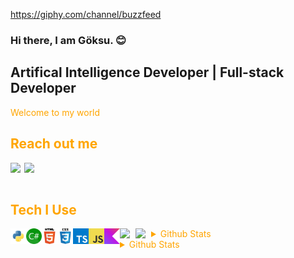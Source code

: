 https://giphy.com/channel/buzzfeed

### Hi there, I am Göksu. :blush:

## Artifical Intelligence Developer | Full-stack Developer

<font color ="orange" > Welcome to my world 

## Reach out me

[<img width="22" src="https://unpkg.com/simple-icons@v7/icons/linkedin.svg" align="left" />][linkedin]
[<img width="22" src="https://unpkg.com/simple-icons@v7/icons/youtube.svg" align="left" />][youtube]
<br />
<br />

## Tech I Use

<img src="https://raw.githubusercontent.com/github/explore/80688e429a7d4ef2fca1e82350fe8e3517d3494d/topics/python/python.png" width="25" high="25" align="left" >

<img src="https://raw.githubusercontent.com/github/explore/80688e429a7d4ef2fca1e82350fe8e3517d3494d/topics/csharp/csharp.png" width="25" high="25" align="left" >

<img src="https://raw.githubusercontent.com/github/explore/80688e429a7d4ef2fca1e82350fe8e3517d3494d/topics/html/html.png" width="25" high="25" align="left" >

<img src="https://raw.githubusercontent.com/github/explore/80688e429a7d4ef2fca1e82350fe8e3517d3494d/topics/css/css.png" width="25" high="25" align="left" >

<img src="https://raw.githubusercontent.com/github/explore/80688e429a7d4ef2fca1e82350fe8e3517d3494d/topics/typescript/typescript.png" width="25" high="25" align="left" >

<img src="https://raw.githubusercontent.com/github/explore/80688e429a7d4ef2fca1e82350fe8e3517d3494d/topics/javascript/javascript.png" width="25" high="25" align="left" >

<img src="https://raw.githubusercontent.com/github/explore/80688e429a7d4ef2fca1e82350fe8e3517d3494d/topics/kotlin/kotlin.png" width="25" high="25" align="left" >

<img src="https://cdn.icon-icons.com/icons2/2817/PNG/512/ai_artificial_intelligence_chip_technology_cpu_icon_179503.png" width="25" high="25" align="left" >

<img src="https://cdn-icons-png.flaticon.com/512/2641/2641196.png" width="25" high="25" align="left" >


<details>
<summary> Github Stats </summary>
<img src="https://github-readme-stats.vercel.app/api?username=goksucalikoglu&theme=gruvbox" >
</details>

<details>
<summary> Github Stats </summary>
<img src="https://github-readme-stats.vercel.app/api/top-langs/?username=goksucalikoglu&layout=compact" >
</details>



[youtube]: https://www.youtube.com/channel/UChBuUTGrpUzLmJDXO_JD5dg
[linkedin]: https://www.linkedin.com/in/g%C3%B6ksu-%C3%A7al%C4%B1ko%C4%9Flu-81753a197/
